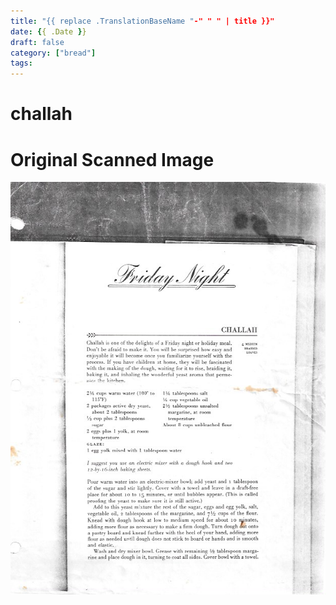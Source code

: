 ```yaml
---
title: "{{ replace .TranslationBaseName "-" " " | title }}"
date: {{ .Date }}
draft: false
category: ["bread"]
tags:
---
```


# challah

# Original Scanned Image

![](/static/bread/challah.png)